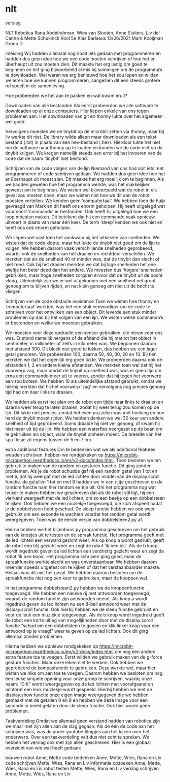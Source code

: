 # nlt
verslag

NLT Robotica
Rana Abdelrahman, Wies van Slooten, Anne Sluiters, Liv del Canho & Mette Schukinck Kool
5e Klas Barlaeus
13/06/2021
Mark Kooijman
Groep D


Inleiding
Wij hadden allemaal nog nooit iets gedaan met programmeren en hadden dus geen idee hoe we een code moeten schrijven of hoe het er überhaupt uit zou moeten zien. Dit maakte het erg lastig om goed te beginnen en het ging bijvoorbeeld al mis bij sommigen om de programma’s te downloaden. Wel waren we erg benieuwd hoe het zou lopen en wilden we leren hoe we kunnen programmeren, aangezien dit een steeds grotere rol speelt in de samenleving. 

Hoe probeerden we het aan te pakken en wat kwam eruit?

Downloaden van alle bestanden
Als eerst probeerden we alle software te downloaden op al onze computers. Hier liepen enkele van ons tegen problemen aan. Het downloaden van git en thonny lukte over het algemeen wel goed. 

Vervolgens moesten we de tinybit op de microbit zetten via thonny, maar bij liv werkte dit niet. De library wilde alleen maar downloaden als een tekst bestand (.txt) in plaats van een hex-bestand (.hex). Hierdoor lukte het niet om de software naar thonny up te loaden en konden we de code niet op de tinybit krijgen. We kregen namelijk steeds een error bij het invoeren van de code dat de naam ‘tinybit’ niet bestond.

Schrijven van de code volgen van de lijn
Niemand van ons had ooit iets met programmeren of code schrijven gedaan. We hadden dus geen idee hoe het er überhaupt uit moest zien. Dit maakte het erg moeilijk om te beginnen. Als we hadden geweten hoe het programma werkte, was het makkelijker geweest om te beginnen. We wisten wel bijvoorbeeld wat de robot in elk geval zou moeten doen, maar we wisten niet hoe we dit aan de robot moesten vertellen. We kenden geen ‘computertaal’. We hebben toen de hulp gevraagd van Mark en dit heeft ons enorm geholpen. Hij heeft uitgelegd wat voor soort ‘commands’ er bestonden. Ook heeft hij uitgelegd hoe we een loop moesten maken. Dit betekent dat hij een commando vaak opnieuw uitvoert in plaats van maar één keer. De term ‘sleep’ kenden we ook niet en heeft ons ook enorm geholpen. 

We liepen wel vast toen het aankwam bij het uitkiezen van snelheden. We wisten dat de code klopte, maar het lukte de tinybit niet goed om de lijn te volgen. We hebben daarom vaak verschillende snelheden geprobeerd, waarbij ook de snelheden van het draaien en rechtdoor verschillen. We merkten dat als de snelheid 40 of minder was, dat de tinybit dan slecht of niet reed. Ook bij het draaien merkten we dat bij lage snelheden het ene wieltje het beter deed dan het andere. We moesten dus ‘hogere’ snelheden gebruiken, maar hoge snelheden zorgden ervoor dat de tinybit uit de bocht vloog. Uiteindelijk zijn we er wel uitgekomen met een snelheid net groot genoeg om te blijven rijden, en net klein genoeg om niet uit de bocht te vliegen.

Schrijven van de code obstacle avoidance
Toen we wisten hoe thonny en ‘computertaal’ werkten, was het een stuk eenvoudiger om de code te schrijven voor het ontwijken van een object. Dit leverde een stuk minder problemen op dan bij het volgen van een lijn. We wisten welke commando’s er bestonden en welke we moesten gebruiken. 

We moesten voor deze opdracht een sensor gebruiken, die nieuw voor ons was. Er stond namelijk nergens of de afstand die hij mat tot het object in centimeter, in millimeter of zelfs in kilometer was. We begonnen daarom met afstand 300. Dit bleek niet goed te lukken, dus hebben we een lager getal genomen. We probeerden 100, daarna 50, 40, 30, 20 en 10. Bij tien merkten we dat het eigenlijk erg goed lukte. We probeerden daarna ook de afstanden 1, 2 en andere kleine afstanden. We merkten toen wel dat hij het voorwerp zag, maar omdat de tinybit op snelheid was, was er geen tijd om erna een commando meer uit te voeren, zonder dat hij tegen het voorwerp aan zou botsen. We hebben 10 als uiteindelijke afstand gebruikt, omdat we hierbij merkten dat hij het voorwerp ‘zag’ en vervolgens nog precies genoeg tijd had om naar links te draaien. 

We hadden als eerst het plan om de robot een tijdje naar links te draaien en daarna weer terug te laten draaien, zodat hij weer terug zou komen op de lijn. Dit lukte niet precies, omdat het even puzzelen was met hoelang en hoe hard de tinybit moest rijden. We hebben denken we wel 30 keer een andere snelheid of tijd geprobeerd. Soms draaide hij niet ver genoeg, of kwam hij niet meer uit bij de lijn. We hebben een waterfles neergezet op de baan om te gebruiken als object, waar de tinybit omheen moest. De breedte van het spa flesje zit ergens tussen de 5 en 7 cm.

extra additional features
Om te bedenken wat we als additional features wouden schrijven, hebben we rondgekeken op https://microbit-micropython.readthedocs.io/en/v2-docs/index.html. Toen besloten we om gebruik te maken van de random en gestures functie. Dit ging zonder problemen. Als je de robot schudde gaf hij een random getal van 1 tot en met 6, dat hij weergaf met de led lichten door middel van de display.scroll functie. de getallen 1 tot en met 6 hadden we in een rijtje geschreven en de random functie nam hier random eentje uit. Om het programma nog wat leuker te maken hebben we geschreven dat als de robot stil ligt, hij een vierkant weergeeft met de led lichten, om zo een beetje op een dobbelsteen te lijken. Ook hebben we een muziekje toegevoegd, die zich afspeelt nadat je de dobbelsteen hebt geschud. De sleep functie hebben we ook weer gebruikt om een seconde te wachten voordat het random getal wordt weergegeven. Toen was de eerste versie van dobbelsteen2.py af.

Hierna hebben we het blijenboos.py programma geschreven om het gebruik van de knopjes uit te testen en de spraak functie. Het programma geeft met de led lichten een verward gezicht weer. Als op knop a wordt gedrukt, geeft de robot een blij gezicht weer en zegt de robot ‘ik ben blij’. Als de b knop wordt ingedrukt geven de led lichten een verdrietig gezicht weer en zegt de robot ‘ik ben boos’. Het programma schrijven ging goed, maar de spraakfunctie werkte slecht en was onverstaanbaar. We hebben daarom meerder speeds uitgetest om te kijken of dat het verstaanbaarder maakte. Helaas was dit niet het geval. We hebben daarom besloten om de spraakfunctie niet nog een keer te gebruiken, maar de knoppen wel.

In het programma dobbelsteen2.py hebben we de knoppenfunctie toegevoegd. We hebben een nieuwe rij met antwoorden toegevoegd, waaruit de random functie zijn antwoorden neemt. Als knop a wordt ingedrukt geven de led lichten nu een 8-ball antwoord weer met de display.scroll functie. Ook hierbij hebben we de sleep functie gebruikt en voor de leuk een muziekje toegevoegd. Als de b knop wordt ingedrukt geeft de robot een korte uitleg van mogelijkheden door met de display.scroll functie “schud om een dobbelsteen te gooien en klik linker knop voor een antwoord op je vraag!” weer te geven op de led lichten.
Ook dit ging allemaal zonder problemen.

Hierna hebben we opnieuw rondgekeken op https://microbit-micropython.readthedocs.io/en/v2-docs/index.html om nog een andere extra feature toe te voegen. Eerst wilden we gebruik maken van de g-force gesture functies. Maar deze leken niet te werken. Ook hebben we geprobeerd de kompasfunctie te gebruiken. Deze werkte wel, maar hier wisten we niks om aan toe te voegen. Daarom hebben we besloten om nog een leuke simpele opening voor onze groep te schrijven, waarbij onze naam: “DIK” wordt weergegeven op de led lichten met voorafgaand en achteraf een leuk muziekje wordt gespeeld. Hierbij hebben we met de display.show functie onze eigen image weergegeven die we hebben gemaakt met de getallen 0 en 9 en hebben we deze image voor een seconde in beeld gelaten door de sleep functie. Ook hier waren geen problemen.

Taakverdeling
Omdat we allemaal geen verstand hadden van robotica zijn we maar met zijn allen aan de slag gegaan. Als de één de code aan het schrijven was, was de ander youtube filmpjes aan het kijken over het onderwerp. Over een taakverdeling valt dus niet echt te spreken. We hebben het verslag ook met zijn allen geschreven. Hier is een globaal overzicht van wie wat heeft gedaan:

bouwen robot	Anne, Mette
code bedenken	Anne, Mette, Wies, Rana en Liv
code schrijven	Mette, Wies, Rana en Liv
informatie opzoeken	Anne, Mette, Wies, Rana en Liv
robot testen	Mette, Wies, Rana en Liv
verslag schrijven	Anne, Mette, Wies, Rana en Liv
